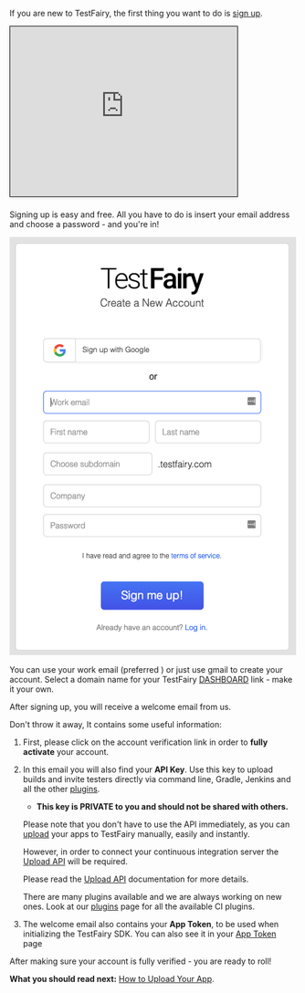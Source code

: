 <!-- # Signup and email Verification -->
 
If you are new to TestFairy, the first thing you want to do is [sign up](http://www.testfairy.com/signup). 

<iframe width="400" height="300" frameborder="0" allowfullscreen="true" style="box-sizing: border-box; margin-bottom:5px; max-width: 100%; border: 1px solid rgba(0,0,0,1); background-color: rgba(255,255,255,0); box-shadow: 0px 2px 4px rgba(0,0,0,0.1);" src="https://testfairy.fleeq.io/l/1rfum3nb5d-bw5iw8zq2w"></iframe>

Signing up is easy and free. 
All you have to do is insert your email address and choose a password - and you're in!

![sign up](/img/getting-started/sign-up-1.png)

You can use your work email (preferred ) or just use gmail to create your account.
Select a domain name for your TestFairy [DASHBOARD](https://rafim.testfairy.com/) link - make it your own. 


After signing up, you will receive a welcome email from us. 

Don't throw it away, It contains some useful information:

 1. First, please click on the account verification link in order to **fully activate** your account. 
 
 2. In this email you will also find your **API Key**. 
    Use this key to upload builds and invite testers directly via command line, Gradle, Jenkins and all the other [plugins](https://docs.testfairy.com/Continuous_Integration/Introduction.html). 
    * **This key is PRIVATE to you and should not be shared with others.**

    Please note that you don't have to use the API immediately, as you can [upload](Upload.html) your apps to TestFairy     manually, easily and instantly. 

    However, in order to connect your continuous integration server the [Upload API](/Upload_API.html) will be required. 

    Please read the [Upload API](https://docs.testfairy.com/API/Upload_API.html) documentation for more details. 

    There are many plugins available and we are always working on new ones. Look at our [plugins](https://docs.testfairy.com/Continuous_Integration/Introduction.html) page for all the available CI plugins.


 3. The welcome email also contains your **App Token**, to be used when initializing the TestFairy SDK. You can also see it in your [App Token](https://app.testfairy.com/settings/) page 

After making sure your account is fully verified - you are ready to roll!

**What you should read next:** [How to Upload Your App](Upload.html).
